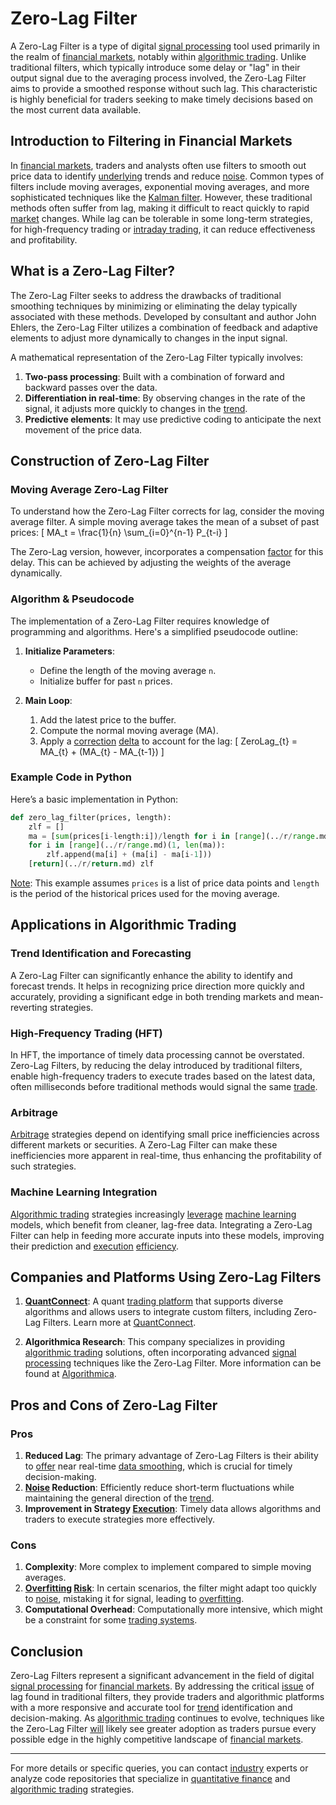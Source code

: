 # Zero-Lag Filter

A Zero-Lag Filter is a type of digital [signal processing](../s/signal_processing_in_trading.md) tool used primarily in the realm of [financial markets](../f/financial_market.md), notably within [algorithmic trading](../a/algorithmic_trading.md). Unlike traditional filters, which typically introduce some delay or "lag" in their output signal due to the averaging process involved, the Zero-Lag Filter aims to provide a smoothed response without such lag. This characteristic is highly beneficial for traders seeking to make timely decisions based on the most current data available.

## Introduction to Filtering in Financial Markets

In [financial markets](../f/financial_market.md), traders and analysts often use filters to smooth out price data to identify [underlying](../u/underlying.md) trends and reduce [noise](../n/noise.md). Common types of filters include moving averages, exponential moving averages, and more sophisticated techniques like the [Kalman filter](../k/kalman_filter_in_trading.md). However, these traditional methods often suffer from lag, making it difficult to react quickly to rapid [market](../m/market.md) changes. While lag can be tolerable in some long-term strategies, for high-frequency trading or [intraday trading](../i/intraday_trading.md), it can reduce effectiveness and profitability.

## What is a Zero-Lag Filter?

The Zero-Lag Filter seeks to address the drawbacks of traditional smoothing techniques by minimizing or eliminating the delay typically associated with these methods. Developed by consultant and author John Ehlers, the Zero-Lag Filter utilizes a combination of feedback and adaptive elements to adjust more dynamically to changes in the input signal.

A mathematical representation of the Zero-Lag Filter typically involves:
1. **Two-pass processing**: Built with a combination of forward and backward passes over the data.
2. **Differentiation in real-time**: By observing changes in the rate of the signal, it adjusts more quickly to changes in the [trend](../t/trend.md).
3. **Predictive elements**: It may use predictive coding to anticipate the next movement of the price data.

## Construction of Zero-Lag Filter

### Moving Average Zero-Lag Filter

To understand how the Zero-Lag Filter corrects for lag, consider the moving average filter. A simple moving average takes the mean of a subset of past prices:
\[ MA_t = \frac{1}{n} \sum_{i=0}^{n-1} P_{t-i} \]

The Zero-Lag version, however, incorporates a compensation [factor](../f/factor.md) for this delay. This can be achieved by adjusting the weights of the average dynamically.

### Algorithm & Pseudocode

The implementation of a Zero-Lag Filter requires knowledge of programming and algorithms. Here's a simplified pseudocode outline:

1. **Initialize Parameters**:
    - Define the length of the moving average `n`.
    - Initialize buffer for past `n` prices.
   
2. **Main Loop**:
    1. Add the latest price to the buffer.
    2. Compute the normal moving average (MA).
    3. Apply a [correction](../c/correction.md) [delta](../d/delta.md) to account for the lag:
    \[ ZeroLag_{t} = MA_{t} + (MA_{t} - MA_{t-1}) \]

### Example Code in Python

Here’s a basic implementation in Python:

```python
def zero_lag_filter(prices, length):
    zlf = []
    ma = [sum(prices[i-length:i])/length for i in [range](../r/range.md)(length, len(prices)+1)]
    for i in [range](../r/range.md)(1, len(ma)):
        zlf.append(ma[i] + (ma[i] - ma[i-1]))
    [return](../r/return.md) zlf
```
[Note](../n/note.md): This example assumes `prices` is a list of price data points and `length` is the period of the historical prices used for the moving average.

## Applications in Algorithmic Trading

### Trend Identification and Forecasting

A Zero-Lag Filter can significantly enhance the ability to identify and forecast trends. It helps in recognizing price direction more quickly and accurately, providing a significant edge in both trending markets and mean-reverting strategies.

### High-Frequency Trading (HFT)

In HFT, the importance of timely data processing cannot be overstated. Zero-Lag Filters, by reducing the delay introduced by traditional filters, enable high-frequency traders to execute trades based on the latest data, often milliseconds before traditional methods would signal the same [trade](../t/trade.md).

### Arbitrage

[Arbitrage](../a/arbitrage.md) strategies depend on identifying small price inefficiencies across different markets or securities. A Zero-Lag Filter can make these inefficiencies more apparent in real-time, thus enhancing the profitability of such strategies.

### Machine Learning Integration

[Algorithmic trading](../a/algorithmic_trading.md) strategies increasingly [leverage](../l/leverage.md) [machine learning](../m/machine_learning.md) models, which benefit from cleaner, lag-free data. Integrating a Zero-Lag Filter can help in feeding more accurate inputs into these models, improving their prediction and [execution](../e/execution.md) [efficiency](../e/efficiency.md).

## Companies and Platforms Using Zero-Lag Filters

1. **[QuantConnect](../q/quantconnect.md)**:
   A quant [trading platform](../t/trading_platform.md) that supports diverse algorithms and allows users to integrate custom filters, including Zero-Lag Filters. Learn more at [QuantConnect](https://www.quantconnect.com/).

2. **Algorithmica Research**:
   This company specializes in providing [algorithmic trading](../a/algorithmic_trading.md) solutions, often incorporating advanced [signal processing](../s/signal_processing_in_trading.md) techniques like the Zero-Lag Filter. More information can be found at [Algorithmica](https://www.algorithmica.com/).

## Pros and Cons of Zero-Lag Filter

### Pros
1. **Reduced Lag**: The primary advantage of Zero-Lag Filters is their ability to [offer](../o/offer.md) near real-time [data smoothing](../d/data_smoothing.md), which is crucial for timely decision-making.
2. **[Noise](../n/noise.md) Reduction**: Efficiently reduce short-term fluctuations while maintaining the general direction of the [trend](../t/trend.md).
3. **Improvement in Strategy [Execution](../e/execution.md)**: Timely data allows algorithms and traders to execute strategies more effectively.

### Cons
1. **Complexity**: More complex to implement compared to simple moving averages.
2. **[Overfitting](../o/overfitting.md) [Risk](../r/risk.md)**: In certain scenarios, the filter might adapt too quickly to [noise](../n/noise.md), mistaking it for signal, leading to [overfitting](../o/overfitting.md).
3. **Computational Overhead**: Computationally more intensive, which might be a constraint for some [trading systems](../t/trading_systems.md).

## Conclusion

Zero-Lag Filters represent a significant advancement in the field of digital [signal processing](../s/signal_processing_in_trading.md) for [financial markets](../f/financial_market.md). By addressing the critical [issue](../i/issue.md) of lag found in traditional filters, they provide traders and algorithmic platforms with a more responsive and accurate tool for [trend](../t/trend.md) identification and decision-making. As [algorithmic trading](../a/algorithmic_trading.md) continues to evolve, techniques like the Zero-Lag Filter [will](../w/will.md) likely see greater adoption as traders pursue every possible edge in the highly competitive landscape of [financial markets](../f/financial_market.md). 

---

For more details or specific queries, you can contact [industry](../i/industry.md) experts or analyze code repositories that specialize in [quantitative finance](../q/quantitative_finance.md) and [algorithmic trading](../a/algorithmic_trading.md) strategies.
